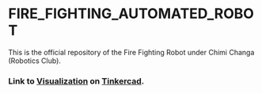 # FIRE_FIGHTING_AUTOMATED_ROBOT
This is the official repository of the Fire Fighting Robot under Chimi Changa (Robotics Club).

### Link to [Visualization](https://www.tinkercad.com/things/3WVauQzXvoe-fire-bot-test-circuit-visualization) on [Tinkercad](https://www.tinkercad.com/dashboard?type=circuits&collection=designs).
